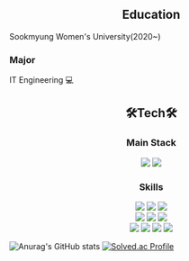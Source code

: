 <h2 align="center">Education</h2>
<p>Sookmyung Women's University(2020~)</p>
<h3>Major</h3>
<p>IT Engineering 💻</p>


<h2 align="center">🛠Tech🛠</h2>
<h3 align="center">Main Stack</h3>
<div align="center">
<img src="https://img.shields.io/badge/Java-007396?style=flat-square&logo=Java&logoColor=white"/>
<img src="https://img.shields.io/badge/SpringBoot-6DB33F?style=flat-square&logo=SpringBoot&logoColor=white"/>
</div>

<h3 align="center">Skills</h3>
<div align = "center">
<img src="https://img.shields.io/badge/Django-092E20?style=flat-square&logo=Django&logoColor=white"/>
<img src="https://img.shields.io/badge/Python-3766AB?style=flat-square&logo=Python&logoColor=white"/>
<img src="https://img.shields.io/badge/Android-3DDC84?style=flat-square&logo=Android&logoColor=white"/><br/>

<img src="https://img.shields.io/badge/Python-3766AB?style=flat-square&logo=Python&logoColor=white"/>
<img src="https://img.shields.io/badge/C-A8B9CC?style=flat-square&logo=C&logoColor=white"/>
<img src="https://img.shields.io/badge/C++-00599C?style=flat-square&logo=C%2B%2B&logoColor=white"/><br/>

<img src="https://img.shields.io/badge/Node.js-339933?style=flat-square&logo=Node.js&logoColor=white"/>
<img src="https://img.shields.io/badge/JavaScript-F7DF1E?style=flat-square&logo=JavaScript&logoColor=white"/>

<img src="https://img.shields.io/badge/GitHub-181717?style=flat-square&logo=GitHub&logoColor=white"/>
<img src="https://img.shields.io/badge/Git-F05032?style=flat-square&logo=Git&logoColor=white"/>
</div>


  ![Anurag's GitHub stats](https://github-readme-stats.vercel.app/api?username=bestlalala&show_icons=true&theme=tokyonight&text_color=faf7f6&border_radius=20&card_width=400)
  [![Solved.ac Profile](http://mazassumnida.wtf/api/v2/generate_badge?boj=bestlalala)](https://solved.ac/bestlalala)
